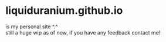 # liquiduranium.github.io
is my personal site ^.^<br>
still a huge wip as of now, if you have any feedback contact me!
